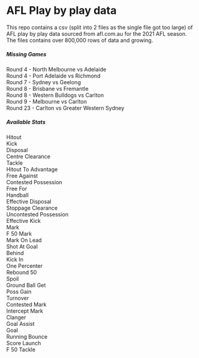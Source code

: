 # AFL Play by play data
This repo contains a csv (split into 2 files as the single file got too large) of AFL play by play data sourced from afl.com.au for the 2021 AFL season. The files contains over 800,000 rows of data and growing.

##### Missing Games
Round 4 - North Melbourne vs Adelaide</br>
Round 4 - Port Adelaide vs Richmond</br>
Round 7 - Sydney vs Geelong</br>
Round 8 - Brisbane vs Fremantle</br>
Round 8 - Western Bulldogs vs Carlton</br>
Round 9 - Melbourne vs Carlton</br>
Round 23 - Carlton vs Greater Western Sydney</br>

##### Available Stats
Hitout</br>
Kick</br>
Disposal</br>
Centre Clearance</br>
Tackle</br>
Hitout To Advantage</br>
Free Against</br>
Contested Possession</br>
Free For</br>
Handball</br>
Effective Disposal</br>
Stoppage Clearance</br>
Uncontested Possession</br>
Effective Kick</br>
Mark</br>
F 50 Mark</br>
Mark On Lead</br>
Shot At Goal</br>
Behind</br>
Kick In</br>
One Percenter</br>
Rebound 50</br>
Spoil</br>
Ground Ball Get</br>
Poss Gain</br>
Turnover</br>
Contested Mark</br>
Intercept Mark</br>
Clanger</br>
Goal Assist</br>
Goal</br>
Running Bounce</br>
Score Launch</br>
F 50 Tackle</br>
